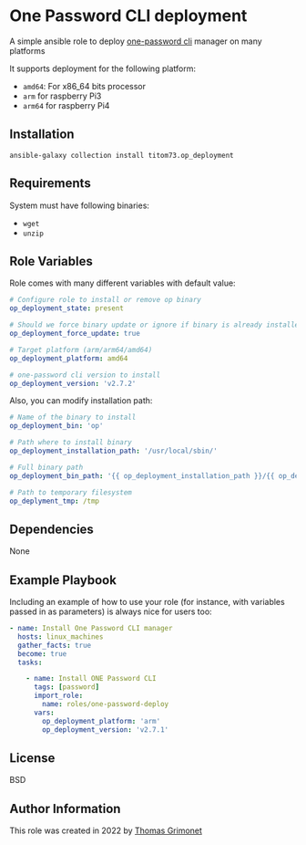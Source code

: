 # One Password CLI deployment

A simple ansible role to deploy [one-password cli](https://1password.com/fr/downloads/command-line/) manager on many platforms

It supports deployment for the following platform:

- `amd64`: For x86_64 bits processor
- `arm` for raspberry Pi3
- `arm64` for raspberry Pi4


## Installation

```shell
ansible-galaxy collection install titom73.op_deployment
```

## Requirements

System must have following binaries:

- `wget`
- `unzip`

## Role Variables

Role comes with many different variables with default value:

```yaml
# Configure role to install or remove op binary
op_deployment_state: present

# Should we force binary update or ignore if binary is already installed
op_deployment_force_update: true

# Target platform (arm/arm64/amd64)
op_deployment_platform: amd64

# one-password cli version to install
op_deployment_version: 'v2.7.2'
```

Also, you can modify installation path:

```yaml
# Name of the binary to install
op_deployment_bin: 'op'

# Path where to install binary
op_deployment_installation_path: '/usr/local/sbin/'

# Full binary path
op_deployment_bin_path: '{{ op_deployment_installation_path }}/{{ op_deployment_bin }}'

# Path to temporary filesystem
op_deplyment_tmp: /tmp
```

## Dependencies

None

## Example Playbook

Including an example of how to use your role (for instance, with variables passed in as parameters) is always nice for users too:

```yaml
- name: Install One Password CLI manager
  hosts: linux_machines
  gather_facts: true
  become: true
  tasks:

    - name: Install ONE Password CLI
      tags: [password]
      import_role:
        name: roles/one-password-deploy
      vars:
        op_deployment_platform: 'arm'
        op_deployment_version: 'v2.7.1'
```

## License

BSD

## Author Information

This role was created in 2022 by [Thomas Grimonet](https://github.com/titom73)